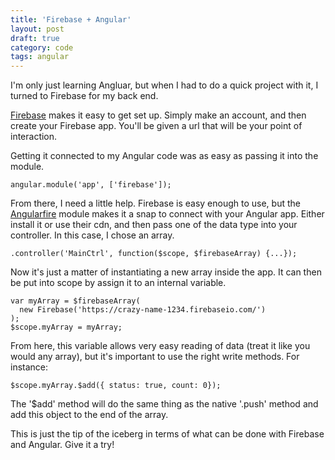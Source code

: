 ```yaml
---
title: 'Firebase + Angular'
layout: post
draft: true
category: code
tags: angular
---
```

I'm only just learning Angluar, but when I had to do a quick project with it, I turned to Firebase for my back end. 

[Firebase](https://www.firebase.com/) makes it easy to get set up. Simply make an account, and then create your Firebase app. You'll be given a url that will be your point of interaction.

Getting it connected to my Angular code was as easy as passing it into the module.

~~~
angular.module('app', ['firebase']);
~~~

From there, I need a little help. Firebase is easy enough to use, but the [Angularfire](https://www.firebase.com/docs/web/libraries/angular/) module makes it a snap to connect with your Angular app. Either install it or use their cdn, and then pass one of the data type into your controller. In this case, I chose an array.

~~~
.controller('MainCtrl', function($scope, $firebaseArray) {...});
~~~

Now it's just a matter of instantiating a new array inside the app. It can then be put into scope by assign it to an internal variable.

~~~
var myArray = $firebaseArray(
  new Firebase('https://crazy-name-1234.firebaseio.com/')
);
$scope.myArray = myArray;
~~~

From here, this variable allows very easy reading of data (treat it like you would any array), but it's important to use the right write methods. For instance:

~~~
$scope.myArray.$add({ status: true, count: 0});
~~~

The '$add' method will do the same thing as the native '.push' method and add this object to the end of the array.

This is just the tip of the iceberg in terms of what can be done with Firebase and Angular. Give it a try!

